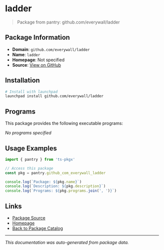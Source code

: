 # ladder

> Package from pantry: github.com/everywall/ladder

## Package Information

- **Domain**: `github.com/everywall/ladder`
- **Name**: `ladder`
- **Homepage**: Not specified
- **Source**: [View on GitHub](https://github.com/pkgxdev/pantry/tree/main/projects/github.com/everywall/ladder/package.yml)

## Installation

```bash
# Install with launchpad
launchpad install github.com/everywall/ladder
```

## Programs

This package provides the following executable programs:

*No programs specified*

## Usage Examples

```typescript
import { pantry } from 'ts-pkgx'

// Access this package
const pkg = pantry.github_com_everywall_ladder

console.log(`Package: ${pkg.name}`)
console.log(`Description: ${pkg.description}`)
console.log(`Programs: ${pkg.programs.join(', ')}`)
```

## Links

- [Package Source](https://github.com/pkgxdev/pantry/tree/main/projects/github.com/everywall/ladder/package.yml)
- [Homepage](#)
- [Back to Package Catalog](../package-catalog.md)

---

*This documentation was auto-generated from package data.*

